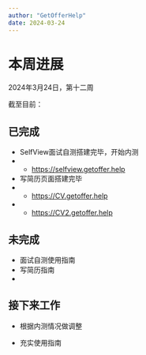 ```yaml
---
author: "GetOfferHelp"
date: 2024-03-24
---
```


# 本周进展

2024年3月24日，第十二周

截至目前：

## 已完成


- SelfView面试自测搭建完毕，开始内测
- - https://selfview.getoffer.help
- 写简历页面搭建完毕
- - https://CV.getoffer.help
- - https://CV2.getoffer.help

## 未完成

- 面试自测使用指南
- 写简历指南
- 


## 接下来工作

- 根据内测情况做调整

- 充实使用指南


